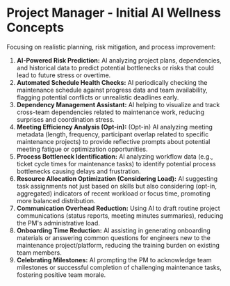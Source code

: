 # Project Manager - Initial AI Wellness Concepts

Focusing on realistic planning, risk mitigation, and process improvement:

1.  **AI-Powered Risk Prediction:** AI analyzing project plans, dependencies, and historical data to predict potential bottlenecks or risks that could lead to future stress or overtime.
2.  **Automated Schedule Health Checks:** AI periodically checking the maintenance schedule against progress data and team availability, flagging potential conflicts or unrealistic deadlines early.
3.  **Dependency Management Assistant:** AI helping to visualize and track cross-team dependencies related to maintenance work, reducing surprises and coordination stress.
4.  **Meeting Efficiency Analysis (Opt-in):** (Opt-in) AI analyzing meeting metadata (length, frequency, participant overlap related to specific maintenance projects) to provide reflective prompts about potential meeting fatigue or optimization opportunities.
5.  **Process Bottleneck Identification:** AI analyzing workflow data (e.g., ticket cycle times for maintenance tasks) to identify potential process bottlenecks causing delays and frustration.
6.  **Resource Allocation Optimization (Considering Load):** AI suggesting task assignments not just based on skills but also considering (opt-in, aggregated) indicators of recent workload or focus time, promoting more balanced distribution.
7.  **Communication Overhead Reduction:** Using AI to draft routine project communications (status reports, meeting minutes summaries), reducing the PM's administrative load.
8.  **Onboarding Time Reduction:** AI assisting in generating onboarding materials or answering common questions for engineers new to the maintenance project/platform, reducing the training burden on existing team members.
9.  **Celebrating Milestones:** AI prompting the PM to acknowledge team milestones or successful completion of challenging maintenance tasks, fostering positive team morale. 